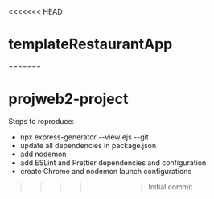 <<<<<<< HEAD
# templateRestaurantApp
=======
# projweb2-project

Steps to reproduce:

- npx express-generator --view ejs --git
- update all dependencies in package.json
- add nodemon
- add ESLint and Prettier dependencies and configuration
- create Chrome and nodemon launch configurations
>>>>>>> Initial commit
